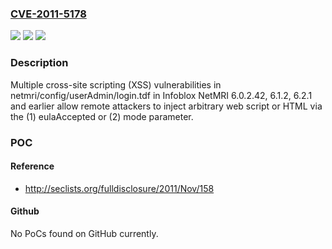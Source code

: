 ### [CVE-2011-5178](https://cve.mitre.org/cgi-bin/cvename.cgi?name=CVE-2011-5178)
![](https://img.shields.io/static/v1?label=Product&message=n%2Fa&color=blue)
![](https://img.shields.io/static/v1?label=Version&message=n%2Fa&color=blue)
![](https://img.shields.io/static/v1?label=Vulnerability&message=n%2Fa&color=brighgreen)

### Description

Multiple cross-site scripting (XSS) vulnerabilities in netmri/config/userAdmin/login.tdf in Infoblox NetMRI 6.0.2.42, 6.1.2, 6.2.1 and earlier allow remote attackers to inject arbitrary web script or HTML via the (1) eulaAccepted or (2) mode parameter.

### POC

#### Reference
- http://seclists.org/fulldisclosure/2011/Nov/158

#### Github
No PoCs found on GitHub currently.

